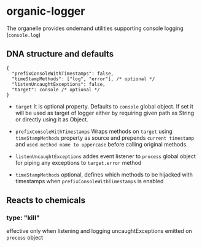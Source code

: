 # organic-logger

The organelle provides ondemand utilities supporting console logging (`console.log`)

## DNA structure and defaults

    {
      "prefixConsoleWithTimestamps": false,
      "timeStampMethods": ["log", "error"], /* optional */
      "listenUncaughtExceptions": false,
      "target": console /* optional */
    }

- `target`
It is optional property. Defaults to `console` global object.
If set it will be used as target of logger either
by requiring given path as String or directly using it as Object.

- `prefixConsoleWithTimestamps`
Wraps methods on `target` using `timeStampMethods` property as source and prepends `current timestamp`
and `used method name to uppercase` before calling original methods.

- `listenUncaughtExceptions`
addes event listener to `process` global object for piping any exceptions to `target.error` method

- `timeStampMethods`
optional, defines which methods to be hijacked with timestamps when `prefixConsoleWithTimestamps` is enabled

## Reacts to chemicals

### type: "kill"

effective only when listening and logging uncaughtExceptions emitted on `process` object
